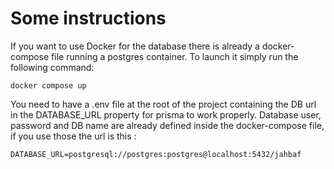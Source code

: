 # Some instructions

If you want to use Docker for the database there is already a docker-compose file running a postgres container.
To launch it simply run the following command:
```
docker compose up
```

You need to have a .env file at the root of the project containing the DB url in the DATABASE_URL property for prisma to work properly.
Database user, password and DB name are already defined inside the docker-compose file, if you use those the url is this :

```
DATABASE_URL=postgresql://postgres:postgres@localhost:5432/jahbaf
```
